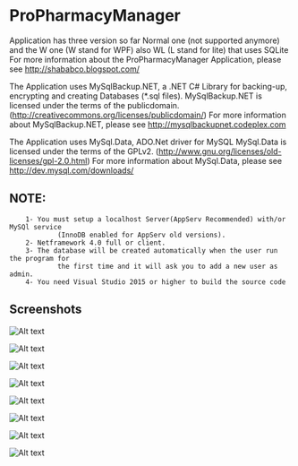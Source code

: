 # ProPharmacyManager
Application has three version so far Normal one (not
supported anymore) and the W one (W stand for WPF) also WL (L stand for lite) that uses SQLite
For more information about the ProPharmacyManager Application, please see 
http://shababco.blogspot.com/ 

The Application uses MySqlBackup.NET, a .NET C#
Library for backing-up, encrypting and creating Databases (*.sql files).
MySqlBackup.NET is licensed under the terms of the publicdomain. (http://creativecommons.org/licenses/publicdomain/)
For more information about MySqlBackup.NET,
please see http://mysqlbackupnet.codeplex.com

The Application uses MySql.Data, ADO.Net driver for MySQL
MySql.Data is licensed under the terms of the GPLv2. (http://www.gnu.org/licenses/old-licenses/gpl-2.0.html)
For more information about MySql.Data,
please see http://dev.mysql.com/downloads/

## NOTE:
		1- You must setup a localhost Server(AppServ Recommended) with/or MySQl service
        		(InnoDB enabled for AppServ old versions).
		2- Netframework 4.0 full or client.
		3- The database will be created automatically when the user run the program for
        		the first time and it will ask you to add a new user as admin.
		4- You need Visual Studio 2015 or higher to build the source code

## Screenshots

![Alt text](https://1.bp.blogspot.com/-GaPqeHRqRTQ/U1V831E8Z3I/AAAAAAAAAQQ/V_Qn6v2EZV8/s1600/Capture01.PNG "Database config window for the first time")

![Alt text](https://1.bp.blogspot.com/-r2HEncd0oKU/U1V84K2j5-I/AAAAAAAAAQk/rE6cgVwRwm0/s1600/Capture02.PNG "Add new user")

![Alt text](https://2.bp.blogspot.com/-TyO6_C81lFI/U1wGFQXH37I/AAAAAAAAARs/MlaZcn9J0eg/s1600/Capture45.PNG "Login Window")

![Alt text](https://2.bp.blogspot.com/--zgjKjPd0j8/U1wGFG0_jeI/AAAAAAAAARo/fR1P3_94RFs/s1600/Untitled01.PNG "Main Window")

![Alt text](https://2.bp.blogspot.com/-kMq1TEibXJo/U1V8-2jxSyI/AAAAAAAAARI/YODsFryYzrg/s1600/Capture09.PNG "Main Window User")

![Alt text](https://2.bp.blogspot.com/-DlZZsrNDo8c/U1V88OGf2bI/AAAAAAAAAQ4/SAc3OZi5kdc/s1600/Capture06.PNG "Take Restore a backup window")

![Alt text](https://2.bp.blogspot.com/-FOw_oPKV5OI/U1V877afA0I/AAAAAAAAAQ0/TUdGVUuXedw/s1600/Capture05.PNG "Add new Item Window")

![Alt text](https://2.bp.blogspot.com/-BdKq1UP97Q0/U1V88458FaI/AAAAAAAAAQ8/ts57iH8D3LY/s1600/Capture07.PNG "About Window")
